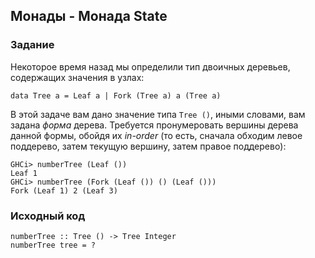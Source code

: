## Монады - Монада State

### Задание

Некоторое время назад мы определили тип двоичных деревьев, содержащих значения в узлах:

```
data Tree a = Leaf a | Fork (Tree a) a (Tree a)
```

В этой задаче вам дано значение типа `Tree ()`, иными словами, вам задана <i>форма</i> дерева. Требуется пронумеровать вершины дерева данной формы, обойдя их <i>in-order</i> (то есть, сначала обходим левое поддерево, затем текущую вершину, затем правое поддерево):

```
GHCi> numberTree (Leaf ())
Leaf 1
GHCi> numberTree (Fork (Leaf ()) () (Leaf ()))
Fork (Leaf 1) 2 (Leaf 3)
```

### Исходный код

```
numberTree :: Tree () -> Tree Integer
numberTree tree = ?
```
